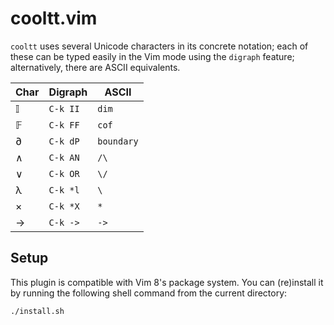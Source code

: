# cooltt.vim

`cooltt` uses several Unicode characters in its concrete notation; each of these
can be typed easily in the Vim mode using the `digraph` feature; alternatively,
there are ASCII equivalents.

| Char | Digraph   | ASCII      |
|------|-----------|------------|
| 𝕀    | `C-k II`  | `dim`      |
| 𝔽    | `C-k FF`  | `cof`      |
| ∂    | `C-k dP`  | `boundary` |
| ∧    | `C-k AN`  | `/\`       |
| ∨    | `C-k OR`  | `\/`       |
| λ    | `C-k *l`  | `\`        |
| ×    | `C-k *X`  | `*`        |
| →    | `C-k ->`  | `->`       |

## Setup

This plugin is compatible with Vim 8's package system. You can (re)install it by
running the following shell command from the current directory:

    ./install.sh
